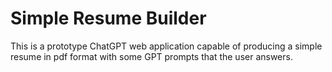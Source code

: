 # Simple Resume Builder
This is a prototype ChatGPT web application capable of producing a simple resume in pdf format with some GPT prompts that the user answers.

